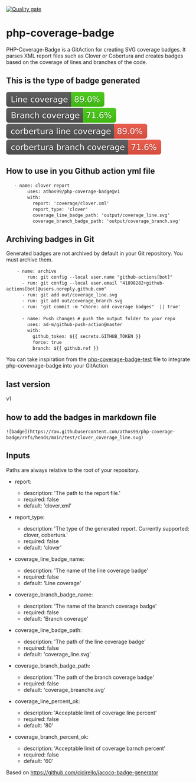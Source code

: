 
[![Quality gate](https://sonarcloud.io/api/project_badges/quality_gate?project=athos99_php-coverage-badge)](https://sonarcloud.io/summary/new_code?id=athos99_php-coverage-badge)

# php-coverage-badge

PHP-Coverage-Badge is a GitAction for creating SVG coverage badges. It parses XML report files such as Clover or Cobertura 
and creates badges based on the coverage of lines and branches of the code.

## This is the type of badge generated

![badge](https://raw.githubusercontent.com/athos99/php-coverage-badge/refs/heads/main/test/clover_coverage_line.svg)
![badge](https://raw.githubusercontent.com/athos99/php-coverage-badge/refs/heads/main/test/clover_coverage_branch.svg)
![badge](https://raw.githubusercontent.com/athos99/php-coverage-badge/refs/heads/main/test/cobertura_coverage_line.svg)
![badge](https://raw.githubusercontent.com/athos99/php-coverage-badge/refs/heads/main/test/cobertura_coverage_branch.svg)



## How to use in you Github action yml file

```
   - name: clover report
        uses: athos99/php-coverage-badge@v1
        with:
          report: 'coverage/clover.xml'
          report_type: 'clover'
          coverage_line_badge_path: 'output/coverage_line.svg'
          coverage_branch_badge_path: 'output/coverage_branch.svg'

```          

## Archiving badges in Git

Generated badges are not archived by default in your Git repository. You must archive them.


```
    - name: archive
        run: git config --local user.name "github-actions[bot]"
      - run: git config --local user.email "41898282+github-actions[bot]@users.noreply.github.com" 
      - run: git add out/coverage_line.svg
      - run: git add out/coverage_branch.svg
      - run: 'git commit -m "chore: add coverage badges"  || true'
        
      - name: Push changes # push the output folder to your repo
        uses: ad-m/github-push-action@master
        with:
          github_token: ${{ secrets.GITHUB_TOKEN }}
          force: true
          branch: ${{ github.ref }}
```

You can take inspiration from the [php-coverage-badge-test](https://github.com/athos99/php-coverage-badge-test) file to integrate php-covevrage-badge into your GitAction

## last version

v1

## how to add the badges in markdown file
```
![badge](https://raw.githubusercontent.com/athos99/php-coverage-badge/refs/heads/main/test/clover_coverage_line.svg)
```


## Inputs

Paths are always relative to the root of your repository.

- report:
   - description: 'The path to the report file.'
   - required: false
   - default: 'clover.xml'

-  report_type:
   - description: 'The type of the generated report. Currently supported: clover, cobertura.'
   - required: false
   - default: 'clover'

-  coverage_line_badge_name:
   - description: 'The name of the line coverage badge'
   - required: false
   - default: 'Line coverage'

-  coverage_branch_badge_name:
   - description: 'The name of the branch coverage badge'
   - required: false
   - default: 'Branch coverage'

  - coverage_line_badge_path:
    - description: 'The path of the line coverage badge'
    - required: false
    - default: 'coverage_line.svg'

  - coverage_branch_badge_path:
    - description: 'The path of the branch coverage badge'
    - required: false
    - default: 'coverage_breanche.svg'

  - coverage_line_percent_ok:
    - description: 'Acceptable limit of coverage line percent'
    - required: false
    - default: '80'

  - coverage_branch_percent_ok:
    - description: 'Acceptable limit of coverage barnch percent'
    - required: false
    - default: '60'

  

Based on https://github.com/cicirello/jacoco-badge-generator
